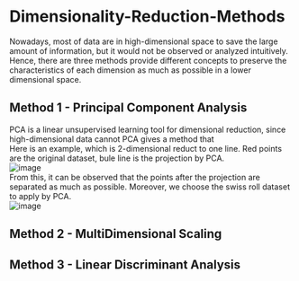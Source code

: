# Dimensionality-Reduction-Methods
Nowadays, most of data are in high-dimensional space to save the large amount of information, but it would not be observed or analyzed intuitively. Hence, there are three methods provide different concepts to preserve the characteristics of each dimension as much as possible in a lower dimensional space.
## Method 1 - Principal Component Analysis
PCA is a linear unsupervised learning tool for dimensional reduction, since high-dimensional data cannot PCA gives a method that \
Here is an example, which is 2-dimensional reduct to one line. Red points are the original dataset, bule line is the projection by PCA.\
![image](https://user-images.githubusercontent.com/110155589/184064900-5f2fa60c-8fe4-4660-a543-5099b7b3de39.png)\
From this, it can be observed that the points after the projection are separated as much as possible.
Moreover, we choose the swiss roll dataset to apply by PCA.\
![image](https://user-images.githubusercontent.com/110155589/184064930-44dcd754-ba76-4386-8f2f-ffce126e37f4.png)

## Method 2 - MultiDimensional Scaling

## Method 3 - Linear Discriminant Analysis
